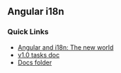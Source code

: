 ## Angular i18n

### Quick Links
-   [Angular and i18n: The new world](https://docs.google.com/document/d/1mwyOFsAD-bPoXTk3Hthq0CAcGXCUw-BtTJMR4nGTY-0/view)
-   [v1.0 tasks doc](https://docs.google.com/document/d/1-pLAhklbR7CMLkY4pYgwjoDCLyNlNGVnO_lDZiuN9KA/view)
-   [Docs folder](https://drive.google.com/#folders/0B8aAcQMyRhIWQUxyOXBDeHRPcTg)
